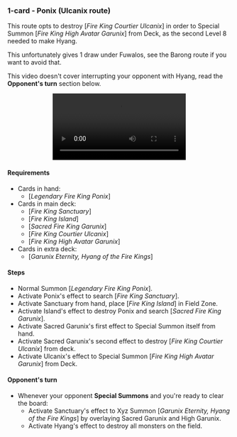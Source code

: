 ### 1-card - Ponix (Ulcanix route)

This route opts to destroy [_Fire King Courtier Ulcanix_] in order to Special Summon [_Fire King High Avatar Garunix_] from Deck, as the second Level 8 needed to make Hyang.

This unfortunately gives 1 draw under Fuwalos, see the Barong route if you want to avoid that.

This video doesn't cover interrupting your opponent with Hyang, read the **Opponent's turn** section below.

<center>
<video controls>
  <source src="hyang/ponix-ulcanix.mp4" type="video/mp4">
  Your browser does not support the MP4 format, or the &lt;video&gt; tag.
</video>
</center>

#### Requirements
- Cards in hand:
  - [_Legendary Fire King Ponix_]
- Cards in main deck:
  - [_Fire King Sanctuary_]
  - [_Fire King Island_]
  - [_Sacred Fire King Garunix_]
  - [_Fire King Courtier Ulcanix_]
  - [_Fire King High Avatar Garunix_]
- Cards in extra deck:
  - [_Garunix Eternity, Hyang of the Fire Kings_]

#### Steps
- Normal Summon [_Legendary Fire King Ponix_].
- Activate Ponix's effect to search [_Fire King Sanctuary_].
- Activate Sanctuary from hand, place [_Fire King Island_] in Field Zone.
- Activate Island's effect to destroy Ponix and search [_Sacred Fire King Garunix_].
- Activate Sacred Garunix's first effect to Special Summon itself from hand.
- Activate Sacred Garunix's second effect to destroy [_Fire King Courtier Ulcanix_] from deck.
- Activate Ulcanix's effect to Special Summon [_Fire King High Avatar Garunix_] from Deck.

#### Opponent's turn
- Whenever your opponent **Special Summons** and you're ready to clear the board:
  - Activate Sanctuary's effect to Xyz Summon [_Garunix Eternity, Hyang of the Fire Kings_] by overlaying Sacred Garunix and High Garunix.
  - Activate Hyang's effect to destroy all monsters on the field.
